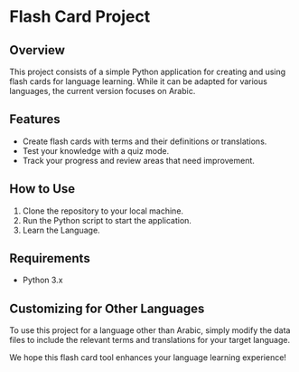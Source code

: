 # Flash Card Project

## Overview
This project consists of a simple Python application for creating and using flash cards for language learning. While it can be adapted for various languages, the current version focuses on Arabic.

## Features
- Create flash cards with terms and their definitions or translations.
- Test your knowledge with a quiz mode.
- Track your progress and review areas that need improvement.

## How to Use
1. Clone the repository to your local machine.
2. Run the Python script to start the application.
3. Learn the Language.

## Requirements
- Python 3.x

## Customizing for Other Languages
To use this project for a language other than Arabic, simply modify the data files to include the relevant terms and translations for your target language.

We hope this flash card tool enhances your language learning experience!